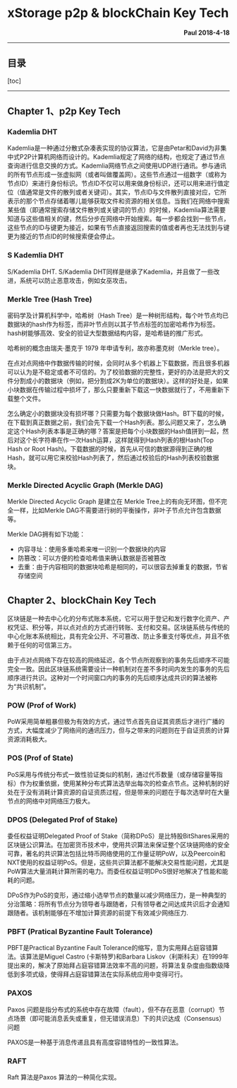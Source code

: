 # xStorage p2p & blockChain Key Tech

**<p align="right">Paul 2018-4-18</p>**

***
## 目录
[toc]
***

## Chapter 1、p2p Key Tech

### Kademlia DHT

Kademlia是一种通过分散式杂凑表实现的协议算法，它是由Petar和David为非集中式P2P计算机网络而设计的。Kademlia规定了网络的结构，也规定了通过节点查询进行信息交换的方式。Kademlia网络节点之间使用UDP进行通讯。参与通讯的所有节点形成一张虚拟网（或者叫做覆盖网）。这些节点通过一组数字（或称为节点ID）来进行身份标识。节点ID不仅可以用来做身份标识，还可以用来进行值定位（值通常是文件的散列或者关键词）。其实，节点ID与文件散列直接对应，它所表示的那个节点存储着哪儿能够获取文件和资源的相关信息。当我们在网络中搜索某些值（即通常搜索存储文件散列或关键词的节点）的时候，Kademlia算法需要知道与这些值相关的键，然后分步在网络中开始搜索。每一步都会找到一些节点，这些节点的ID与键更为接近，如果有节点直接返回搜索的值或者再也无法找到与键更为接近的节点ID的时候搜索便会停止。

### S Kademlia DHT

 S/Kademlia DHT. S/Kademlia DHT同样是继承了Kademlia，并且做了一些改进，系统可以防止恶意攻击，例如女巫攻击。

### Merkle Tree (Hash Tree)

密码学及计算机科学中，哈希树（Hash Tree）是一种树形结构，每个叶节点均已数据块的hash作为标签，而非叶节点则以其子节点标签的加密哈希作为标签。hash树能够高效、安全的验证大型数据结构内容，是哈希链的推广形式。

哈希树的概念由瑞夫·墨克于 1979 年申请专利，故亦称墨克树（Merkle tree）。

在点对点网络中作数据传输的时候，会同时从多个机器上下载数据，而且很多机器可以认为是不稳定或者不可信的。为了校验数据的完整性，更好的办法是把大的文件分割成小的数据块（例如，把分割成2K为单位的数据块）。这样的好处是，如果小块数据在传输过程中损坏了，那么只要重新下载这一快数据就行了，不用重新下载整个文件。

怎么确定小的数据块没有损坏哪？只需要为每个数据块做Hash。BT下载的时候，在下载到真正数据之前，我们会先下载一个Hash列表。那么问题又来了，怎么确定这个Hash列表本事是正确的哪？答案是把每个小块数据的Hash值拼到一起，然后对这个长字符串在作一次Hash运算，这样就得到Hash列表的根Hash(Top Hash or Root Hash)。下载数据的时候，首先从可信的数据源得到正确的根Hash，就可以用它来校验Hash列表了，然后通过校验后的Hash列表校验数据块。

### Merkle Directed Acyclic Graph (Merkle DAG)

Merkle Directed Acyclic Graph 是建立在 Merkle Tree上的有向无环图，但不完全一样，比如Merkle DAG不需要进行树的平衡操作，非叶子节点允许包含数据等。

Merkle DAG拥有如下功能：

- 内容寻址：使用多重哈希来唯一识别一个数据块的内容
- 防篡改：可以方便的检查哈希值来确认数据是否被篡改
- 去重：由于内容相同的数据块哈希是相同的，可以很容去掉重复的数据，节省存储空间





## Chapter 2、blockChain Key Tech

区块链是一种去中心化的分布式账本系统，它可以用于登记和发行数字化资产、产权凭证、积分等，并以点对点的方式进行转账、支付和交易。区块链系统与传统的中心化账本系统相比，具有完全公开、不可篡改、防止多重支付等优点，并且不依赖于任何的可信第三方。

由于点对点网络下存在较高的网络延迟，各个节点所观察到的事务先后顺序不可能完全一致。因此区块链系统需要设计一种机制对在差不多时间内发生的事务的先后顺序进行共识。这种对一个时间窗口内的事务的先后顺序达成共识的算法被称为“共识机制”。

### POW (Prof of Work)

PoW采用简单粗暴但极为有效的方式，通过节点首先自证其资质后才进行广播的方式，大幅度减少了网络间的通讯压力，但与之带来的问题则在于自证资质的计算资源消耗极大。


### POS (Prof of State)

PoS采用与传统分布式一致性验证类似的机制，通过代币数量（或存储容量等指标）作为权重依据，使用某种分布式算法选举出每次的检查点节点。这种机制的好处在于没有消耗计算资源的自证资质过程，但是带来的问题在于每次选举时在大量节点的网络中对网络压力极大。

### DPOS (Delegated Prof of Stake)

委任权益证明Delegated Proof of Stake（简称DPoS）是比特股BitShares采用的区块链公识算法。在加密货币技术中，使用共识算法来保证整个区块链网络的安全可靠，著名的共识算法包括比特币网络使用的工作量证明PoW，以及Peercoin和NXT使用的权益证明PoS。但是，这些共识算法都不能解决交易性能问题，尤其是PoW算法大量消耗计算所需的电力。而委任权益证明DPoS很好地解决了性能和能耗的问题。

DPoS作为PoS的变形，通过缩小选举节点的数量以减少网络压力，是一种典型的分治策略：将所有节点分为领导者与跟随者，只有领导者之间达成共识后才会通知跟随者。该机制能够在不增加计算资源的前提下有效减少网络压力.

### PBFT (Pratical Byzantine Fault Tolerance)

PBFT是Practical Byzantine Fault Tolerance的缩写，意为实用拜占庭容错算法。该算法是Miguel Castro (卡斯特罗)和Barbara Liskov（利斯科夫）在1999年提出来的，解决了原始拜占庭容错算法效率不高的问题，将算法复杂度由指数级降低到多项式级，使得拜占庭容错算法在实际系统应用中变得可行。

### PAXOS

Paxos 问题是指分布式的系统中存在故障（fault），但不存在恶意（corrupt）节点场景（即可能消息丢失或重复，但无错误消息）下的共识达成（Consensus）问题

PAXOS是一种基于消息传递且具有高度容错特性的一致性算法。

### RAFT

Raft 算法是Paxos 算法的一种简化实现。
